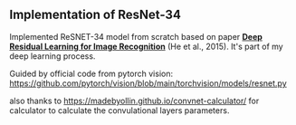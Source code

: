 ## Implementation of ResNet-34

Implemented ReSNET-34 model from scratch based on paper **[Deep Residual Learning for Image Recognition](https://arxiv.org/pdf/1512.03385.pdf)** (He et al., 2015). It's part of my deep learning process.

Guided by official code from pytorch vision: https://github.com/pytorch/vision/blob/main/torchvision/models/resnet.py

also thanks to https://madebyollin.github.io/convnet-calculator/ for calculator to calculate the convulational layers parameters.